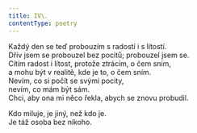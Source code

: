 ```yaml
---
title: IV\.
contentType: poetry
---
```


<section>

Každý den se teď probouzím s radostí i s lítostí.  
Dřív jsem se probouzel bez pocitů; probouzel jsem se.  
Cítím radost i lítost, protože ztrácím, o čem sním,  
a mohu být v realitě, kde je to, o čem sním.  
Nevím, co si počít se svými pocity,  
nevím, co mám být sám.  
Chci, aby ona mi něco řekla, abych se znovu probudil.

</section>

<section>

Kdo miluje, je jiný, než kdo je.  
Je táž osoba bez nikoho.

</section>

